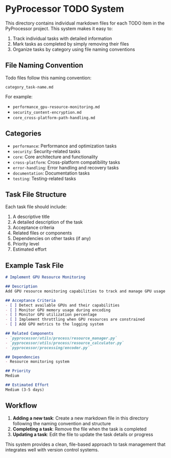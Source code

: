 # PyProcessor TODO System

This directory contains individual markdown files for each TODO item in the PyProcessor project. This system makes it easy to:

1. Track individual tasks with detailed information
2. Mark tasks as completed by simply removing their files
3. Organize tasks by category using file naming conventions

## File Naming Convention

Todo files follow this naming convention:

```
category_task-name.md
```

For example:
- `performance_gpu-resource-monitoring.md`
- `security_content-encryption.md`
- `core_cross-platform-path-handling.md`

## Categories

- `performance`: Performance and optimization tasks
- `security`: Security-related tasks
- `core`: Core architecture and functionality
- `cross-platform`: Cross-platform compatibility tasks
- `error-handling`: Error handling and recovery tasks
- `documentation`: Documentation tasks
- `testing`: Testing-related tasks

## Task File Structure

Each task file should include:

1. A descriptive title
2. A detailed description of the task
3. Acceptance criteria
4. Related files or components
5. Dependencies on other tasks (if any)
6. Priority level
7. Estimated effort

## Example Task File

```markdown
# Implement GPU Resource Monitoring

## Description
Add GPU resource monitoring capabilities to track and manage GPU usage when using hardware acceleration encoders like h264_nvenc and hevc_nvenc.

## Acceptance Criteria
- [ ] Detect available GPUs and their capabilities
- [ ] Monitor GPU memory usage during encoding
- [ ] Monitor GPU utilization percentage
- [ ] Implement throttling when GPU resources are constrained
- [ ] Add GPU metrics to the logging system

## Related Components
- `pyprocessor/utils/process/resource_manager.py`
- `pyprocessor/utils/process/resource_calculator.py`
- `pyprocessor/processing/encoder.py`

## Dependencies
- Resource monitoring system

## Priority
Medium

## Estimated Effort
Medium (3-5 days)
```

## Workflow

1. **Adding a new task**: Create a new markdown file in this directory following the naming convention and structure
2. **Completing a task**: Remove the file when the task is completed
3. **Updating a task**: Edit the file to update the task details or progress

This system provides a clean, file-based approach to task management that integrates well with version control systems.
